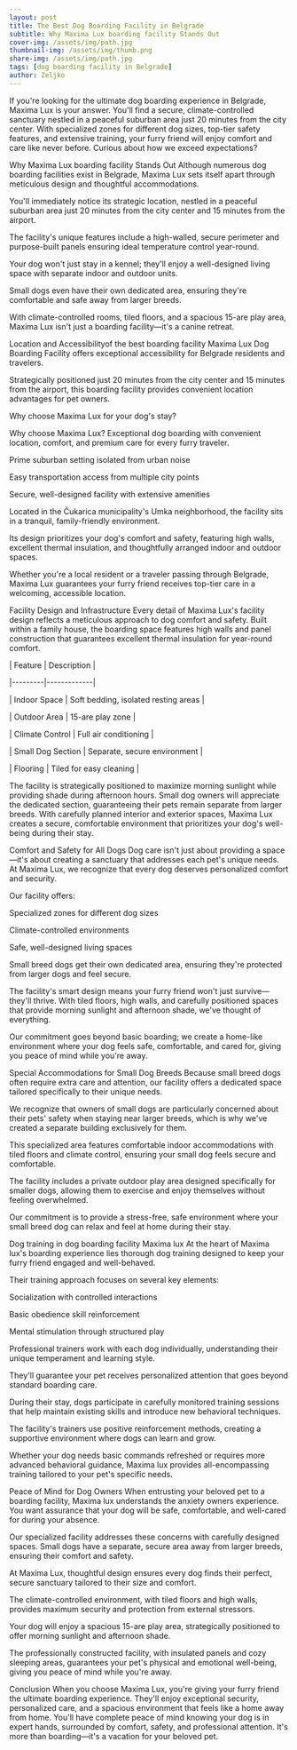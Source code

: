 ```yaml
---
layout: post
title: The Best Dog Boarding Facility in Belgrade
subtitle: Why Maxima Lux boarding facility Stands Out
cover-img: /assets/img/path.jpg
thumbnail-img: /assets/img/thumb.png
share-img: /assets/img/path.jpg
tags: [dog boarding facility in Belgrade]
author: Zeljko
---
```



If you're looking for the ultimate dog boarding experience in Belgrade, Maxima Lux is your answer. You'll find a secure, climate-controlled sanctuary nestled in a peaceful suburban area just 20 minutes from the city center. With specialized zones for different dog sizes, top-tier safety features, and extensive training, your furry friend will enjoy comfort and care like never before. Curious about how we exceed expectations?

Why Maxima Lux boarding facility Stands Out
Although numerous dog boarding facilities exist in Belgrade, Maxima Lux sets itself apart through meticulous design and thoughtful accommodations.

You'll immediately notice its strategic location, nestled in a peaceful suburban area just 20 minutes from the city center and 15 minutes from the airport.

The facility's unique features include a high-walled, secure perimeter and purpose-built panels ensuring ideal temperature control year-round.

Your dog won't just stay in a kennel; they'll enjoy a well-designed living space with separate indoor and outdoor units.

Small dogs even have their own dedicated area, ensuring they're comfortable and safe away from larger breeds.

With climate-controlled rooms, tiled floors, and a spacious 15-are play area, Maxima Lux isn't just a boarding facility—it's a canine retreat.

Location and Accessibilityof the best boarding facility
Maxima Lux Dog Boarding Facility offers exceptional accessibility for Belgrade residents and travelers.

Strategically positioned just 20 minutes from the city center and 15 minutes from the airport, this boarding facility provides convenient location advantages for pet owners.

Why choose Maxima Lux for your dog's stay?

Why choose Maxima Lux? Exceptional dog boarding with convenient location, comfort, and premium care for every furry traveler.

Prime suburban setting isolated from urban noise

Easy transportation access from multiple city points

Secure, well-designed facility with extensive amenities

Located in the Čukarica municipality's Umka neighborhood, the facility sits in a tranquil, family-friendly environment.

Its design prioritizes your dog's comfort and safety, featuring high walls, excellent thermal insulation, and thoughtfully arranged indoor and outdoor spaces.

Whether you're a local resident or a traveler passing through Belgrade, Maxima Lux guarantees your furry friend receives top-tier care in a welcoming, accessible location.

Facility Design and Infrastructure
Every detail of Maxima Lux's facility design reflects a meticulous approach to dog comfort and safety. Built within a family house, the boarding space features high walls and panel construction that guarantees excellent thermal insulation for year-round comfort.

| Feature | Description |

|---------|-------------|

| Indoor Space | Soft bedding, isolated resting areas |

| Outdoor Area | 15-are play zone |

| Climate Control | Full air conditioning |

| Small Dog Section | Separate, secure environment |

| Flooring | Tiled for easy cleaning |

The facility is strategically positioned to maximize morning sunlight while providing shade during afternoon hours. Small dog owners will appreciate the dedicated section, guaranteeing their pets remain separate from larger breeds. With carefully planned interior and exterior spaces, Maxima Lux creates a secure, comfortable environment that prioritizes your dog's well-being during their stay.

Comfort and Safety for All Dogs
Dog care isn't just about providing a space—it's about creating a sanctuary that addresses each pet's unique needs. At Maxima Lux, we recognize that every dog deserves personalized comfort and security.

Our facility offers:

Specialized zones for different dog sizes

Climate-controlled environments

Safe, well-designed living spaces

Small breed dogs get their own dedicated area, ensuring they're protected from larger dogs and feel secure.

The facility's smart design means your furry friend won't just survive—they'll thrive. With tiled floors, high walls, and carefully positioned spaces that provide morning sunlight and afternoon shade, we've thought of everything.

Our commitment goes beyond basic boarding; we create a home-like environment where your dog feels safe, comfortable, and cared for, giving you peace of mind while you're away.

Special Accommodations for Small Dog Breeds
Because small breed dogs often require extra care and attention, our facility offers a dedicated space tailored specifically to their unique needs.

We recognize that owners of small dogs are particularly concerned about their pets' safety when staying near larger breeds, which is why we've created a separate building exclusively for them.

This specialized area features comfortable indoor accommodations with tiled floors and climate control, ensuring your small dog feels secure and comfortable.

The facility includes a private outdoor play area designed specifically for smaller dogs, allowing them to exercise and enjoy themselves without feeling overwhelmed.

Our commitment is to provide a stress-free, safe environment where your small breed dog can relax and feel at home during their stay.

Dog training in dog boarding facility Maxima lux
At the heart of Maxima lux's boarding experience lies thorough dog training designed to keep your furry friend engaged and well-behaved.

Their training approach focuses on several key elements:

Socialization with controlled interactions

Basic obedience skill reinforcement

Mental stimulation through structured play

Professional trainers work with each dog individually, understanding their unique temperament and learning style.

They'll guarantee your pet receives personalized attention that goes beyond standard boarding care.

During their stay, dogs participate in carefully monitored training sessions that help maintain existing skills and introduce new behavioral techniques.

The facility's trainers use positive reinforcement methods, creating a supportive environment where dogs can learn and grow.

Whether your dog needs basic commands refreshed or requires more advanced behavioral guidance, Maxima lux provides all-encompassing training tailored to your pet's specific needs.

Peace of Mind for Dog Owners
When entrusting your beloved pet to a boarding facility, Maxima lux understands the anxiety owners experience. You want assurance that your dog will be safe, comfortable, and well-cared for during your absence.

Our specialized facility addresses these concerns with carefully designed spaces. Small dogs have a separate, secure area away from larger breeds, ensuring their comfort and safety.

At Maxima Lux, thoughtful design ensures every dog finds their perfect, secure sanctuary tailored to their size and comfort.

The climate-controlled environment, with tiled floors and high walls, provides maximum security and protection from external stressors.

Your dog will enjoy a spacious 15-are play area, strategically positioned to offer morning sunlight and afternoon shade.

The professionally constructed facility, with insulated panels and cozy sleeping areas, guarantees your pet's physical and emotional well-being, giving you peace of mind while you're away.

Conclusion
When you choose Maxima Lux, you're giving your furry friend the ultimate boarding experience. They'll enjoy exceptional security, personalized care, and a spacious environment that feels like a home away from home. You'll have complete peace of mind knowing your dog is in expert hands, surrounded by comfort, safety, and professional attention. It's more than boarding—it's a vacation for your beloved pet.
